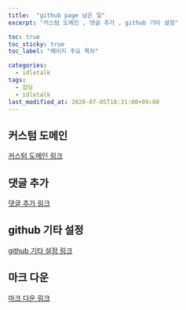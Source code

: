 ```yaml
---
title:  "github page 남은 일"
excerpt: "커스텀 도메인 , 댓글 추가 , github 기타 설정"

toc: true
toc_sticky: true
toc_label: "페이지 주요 목차"

categories:
  - idletalk
tags:
  - 잡담
  - idletalk
last_modified_at: 2020-07-05T18:31:00+09:00
---
```



## 커스텀 도메인
[커스텀 도메인 링크](https://devinlife.com/howto%20github%20pages/custom-domain/)

## 댓글 추가
[댓글 추가 링크](https://devinlife.com/howto%20github%20pages/blog-disqus/)

## github 기타 설정
[github 기타 설정 링크](https://devinlife.com/howto%20github%20pages/github-pages-settings/)

## 마크 다운
[마크 다운 링크](https://devinlife.com/howto%20github%20pages/markdown-syntax/)